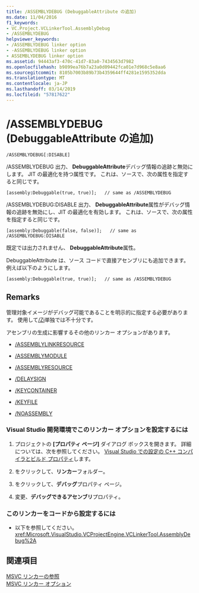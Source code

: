 ```yaml
---
title: /ASSEMBLYDEBUG (DebuggableAttribute の追加)
ms.date: 11/04/2016
f1_keywords:
- VC.Project.VCLinkerTool.AssemblyDebug
- /ASSEMBLYDEBUG
helpviewer_keywords:
- /ASSEMBLYDEBUG linker option
- -ASSEMBLYDEBUG linker option
- ASSEMBLYDEBUG linker option
ms.assetid: 94443af3-470c-41d7-83a0-7434563d7982
ms.openlocfilehash: b9899ea76b7a23a0d09442fca01e7d968c5e8aa6
ms.sourcegitcommit: 8105b7003b89b73b4359644ff4281e1595352dda
ms.translationtype: MT
ms.contentlocale: ja-JP
ms.lasthandoff: 03/14/2019
ms.locfileid: "57817622"
---
```

# <a name="assemblydebug-add-debuggableattribute"></a>/ASSEMBLYDEBUG (DebuggableAttribute の追加)

```
/ASSEMBLYDEBUG[:DISABLE]
```

/ASSEMBLYDEBUG 出力、 **DebuggableAttribute**デバッグ情報の追跡と無効にします。 JIT の最適化を持つ属性です。 これは、ソースで、次の属性を指定すると同じです。

```
[assembly:Debuggable(true, true)];   // same as /ASSEMBLYDEBUG
```

/ASSEMBLYDEBUG:DISABLE 出力、 **DebuggableAttribute**属性がデバッグ情報の追跡を無効にし、JIT の最適化を有効します。 これは、ソースで、次の属性を指定すると同じです。

```
[assembly:Debuggable(false, false)];   // same as /ASSEMBLYDEBUG:DISABLE
```

既定では出力されません、 **DebuggableAttribute**属性。

DebuggableAttribute は、ソース コードで直接アセンブリにも追加できます。 例えば以下のようにします。

```
[assembly:Debuggable(true, true)];   // same as /ASSEMBLYDEBUG
```

## <a name="remarks"></a>Remarks

管理対象イメージがデバッグ可能であることを明示的に指定する必要があります。 使用して[/Zi](z7-zi-zi-debug-information-format.md)単独では不十分です。

アセンブリの生成に影響するその他のリンカー オプションがあります。

- [/ASSEMBLYLINKRESOURCE](assemblylinkresource-link-to-dotnet-framework-resource.md)

- [/ASSEMBLYMODULE](assemblymodule-add-a-msil-module-to-the-assembly.md)

- [/ASSEMBLYRESOURCE](assemblyresource-embed-a-managed-resource.md)

- [/DELAYSIGN](delaysign-partially-sign-an-assembly.md)

- [/KEYCONTAINER](keycontainer-specify-a-key-container-to-sign-an-assembly.md)

- [/KEYFILE](keyfile-specify-key-or-key-pair-to-sign-an-assembly.md)

- [/NOASSEMBLY](noassembly-create-a-msil-module.md)

### <a name="to-set-this-linker-option-in-the-visual-studio-development-environment"></a>Visual Studio 開発環境でこのリンカー オプションを設定するには

1. プロジェクトの **[プロパティ ページ]** ダイアログ ボックスを開きます。 詳細については、次を参照してください。 [Visual Studio での設定の C++ コンパイラとビルド プロパティ](../working-with-project-properties.md)します。

1. をクリックして、**リンカー**フォルダー。

1. をクリックして、**デバッグ**プロパティ ページ。

1. 変更、**デバッグできるアセンブリ**プロパティ。

### <a name="to-set-this-linker-option-programmatically"></a>このリンカーをコードから設定するには

- 以下を参照してください。<xref:Microsoft.VisualStudio.VCProjectEngine.VCLinkerTool.AssemblyDebug%2A>

## <a name="see-also"></a>関連項目

[MSVC リンカーの参照](linking.md)<br/>
[MSVC リンカー オプション](linker-options.md)
